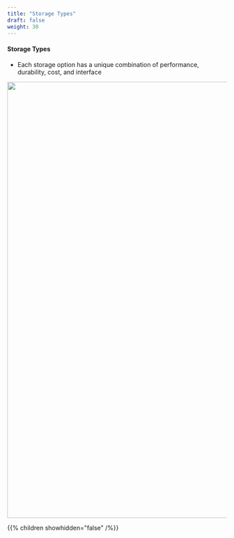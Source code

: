 ```yaml
---
title: "Storage Types"
draft: false
weight: 30
---
```


#### Storage Types
- Each storage option has a unique combination of performance, durability, cost, and interface

<img src='/images/storage-types.png' width='1000px'>


{{% children showhidden="false" /%}}
